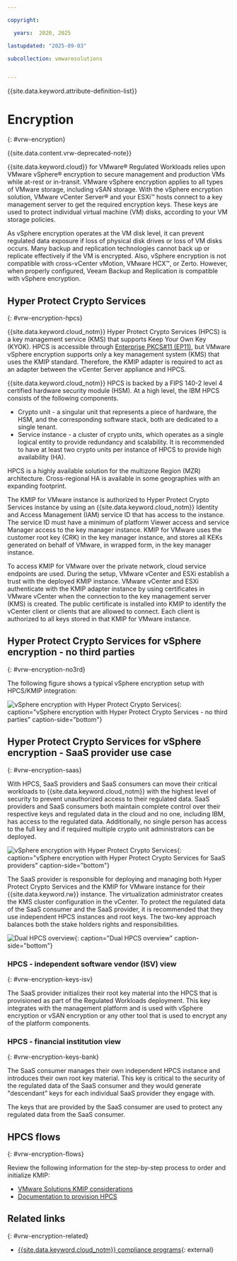```yaml
---

copyright:

  years:  2020, 2025

lastupdated: "2025-09-03"

subcollection: vmwaresolutions


---
```


{{site.data.keyword.attribute-definition-list}}

# Encryption
{: #vrw-encryption}

{{site.data.content.vrw-deprecated-note}}

{{site.data.keyword.cloud}} for VMware® Regulated Workloads relies upon VMware vSphere® encryption to secure management and production VMs while at-rest or in-transit. VMware vSphere encryption applies to all types of VMware storage, including vSAN storage. With the vSphere encryption solution, VMware vCenter Server® and your ESXi™ hosts connect to a key management server to get the required encryption keys. These keys are used to protect individual virtual machine (VM) disks, according to your VM storage policies.

As vSphere encryption operates at the VM disk level, it can prevent regulated data exposure if loss of physical disk drives or loss of VM disks occurs. Many backup and replication technologies cannot back up or replicate effectively if the VM is encrypted. Also, vSphere encryption is not compatible with cross-vCenter vMotion, VMware HCX™, or Zerto. However, when properly configured, Veeam Backup and Replication is compatible with vSphere encryption.

## Hyper Protect Crypto Services
{: #vrw-encryption-hpcs}

{{site.data.keyword.cloud_notm}} Hyper Protect Crypto Services (HPCS) is a key management service (KMS) that supports Keep Your Own Key (KYOK). HPCS is accessible through [Enterprise PKCS#11 (EP11)](/docs/hs-crypto?topic=hs-crypto-use-cases#vmware-encryption-kyok), but VMware vSphere encryption supports only a key management system (KMS) that uses the KMIP standard. Therefore, the KMIP adapter is required to act as an adapter between the vCenter Server appliance and HPCS.

{{site.data.keyword.cloud_notm}} HPCS is backed by a FIPS 140-2 level 4 certified hardware security module (HSM). At a high level, the IBM HPCS consists of the following components.
* Crypto unit - a singular unit that represents a piece of hardware, the HSM, and the corresponding software stack, both are dedicated to a single tenant.
* Service instance - a cluster of crypto units, which operates as a single logical entity to provide redundancy and scalability. It is recommended to have at least two crypto units per instance of HPCS to provide high availability (HA).

HPCS is a highly available solution for the multizone Region (MZR) architecture. Cross-regional HA is available in some geographies with an expanding footprint.

The KMIP for VMware instance is authorized to Hyper Protect Crypto Services instance by using an {{site.data.keyword.cloud_notm}} Identity and Access Management (IAM) service ID that has access to the instance. The service ID must have a minimum of platform Viewer access and service Manager access to the key manager instance. KMIP for VMware uses the customer root key (CRK) in the key manager instance, and stores all KEKs generated on behalf of VMware, in wrapped form, in the key manager instance.

To access KMIP for VMware over the private network, cloud service endpoints are used. During the setup, VMware vCenter and ESXi establish a trust with the deployed KMIP instance. VMware vCenter and ESXi authenticate with the KMIP adapter instance by using certificates in VMware vCenter when the connection to the key management server (KMS) is created. The public certificate is installed into KMIP to identify the vCenter client or clients that are allowed to connect. Each client is authorized to all keys stored in that KMIP for VMware instance.

## Hyper Protect Crypto Services for vSphere encryption - no third parties
{: #vrw-encryption-no3rd}

The following figure shows a typical vSphere encryption setup with HPCS/KMIP integration:

![vSphere encryption with Hyper Protect Crypto Services](../../images/vmware-vsphere-encryption.svg){: caption="vSphere encryption with Hyper Protect Crypto Services - no third parties" caption-side="bottom"}

## Hyper Protect Crypto Services for vSphere encryption - SaaS provider use case
{: #vrw-encryption-saas}

With HPCS, SaaS providers and SaaS consumers can move their critical workloads to {{site.data.keyword.cloud_notm}} with the highest level of security to prevent unauthorized access to their regulated data. SaaS providers and SaaS consumers both maintain complete control over their respective keys and regulated data in the cloud and no one, including IBM, has access to the regulated data. Additionally, no single person has access to the full key and if required multiple crypto unit administrators can be deployed.

![vSphere encryption with Hyper Protect Crypto Services](../../images/vrw-hpcs-mgmt.svg){: caption="vSphere encryption with Hyper Protect Crypto Services for SaaS providers" caption-side="bottom"}

The SaaS provider is responsible for deploying and managing both Hyper Protect Crypto Services and the KMIP for VMware instance for their {{site.data.keyword.rw}} instance. The virtualization administrator creates the KMS cluster configuration in the vCenter. To protect the regulated data of the SaaS consumer and the SaaS provider, it is recommended that they use independent HPCS instances and root keys. The two-key approach balances both the stake holders rights and responsibilities.

![Dual HPCS overview](../../images/vrw-v2-dual-hpcs.svg){: caption="Dual HPCS overview" caption-side="bottom"}

### HPCS - independent software vendor (ISV) view
{: #vrw-encryption-keys-isv}

The SaaS provider initializes their root key material into the HPCS that is provisioned as part of the Regulated Workloads deployment. This key integrates with the management platform and is used with vSphere encryption or vSAN encryption or any other tool that is used to encrypt any of the platform components.

### HPCS - financial institution view
{: #vrw-encryption-keys-bank}

The SaaS consumer manages their own independent HPCS instance and introduces their own root key material. This key is critical to the security of the regulated data of the SaaS consumer and they would generate "descendant" keys for each individual SaaS provider they engage with.

The keys that are provided by the SaaS consumer are used to protect any regulated data from the SaaS consumer.

## HPCS flows
{: #vrw-encryption-flows}

Review the following information for the step-by-step process to order and initialize KMIP:
* [VMware Solutions KMIP considerations](/docs/vmwaresolutions?topic=vmwaresolutions-kmip_standalone_considerations)
* [Documentation to provision HPCS](/docs/hs-crypto?topic=hs-crypto-initialize-hsm#initialize-hsm)

## Related links
{: #vrw-encryption-related}

* [{{site.data.keyword.cloud_notm}} compliance programs](https://www.ibm.com/products/cloud/compliance){: external}
